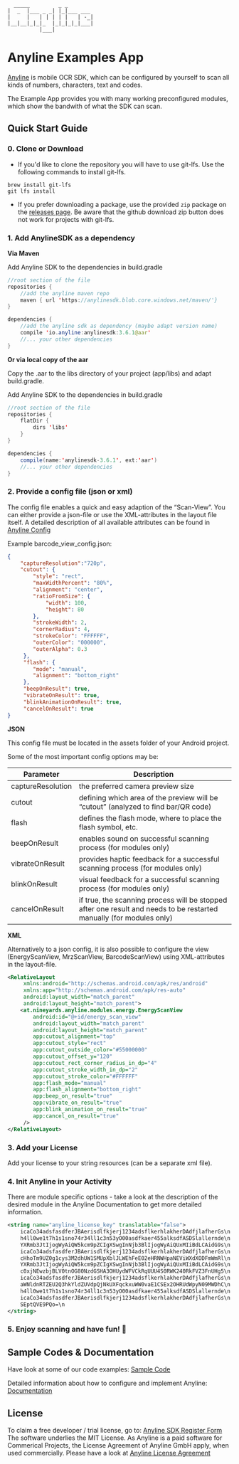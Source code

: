 	  _____         _ _         
	|  _  |___ _ _| |_|___ ___ 
	|     |   | | | | |   | -_|
	|__|__|_|_|_  |_|_|_|_|___|
	          |___|            


# Anyline Examples App 

[Anyline](https://www.anyline.com) is mobile OCR SDK, which can be configured by yourself to scan all kinds of numbers, characters, text and codes. 

The Example App provides you with many working preconfigured modules, which show the bandwith of what the SDK can scan. 

## Quick Start Guide

### 0. Clone or Download

* If you'd like to clone the repository you will have to use git-lfs. Use the following commands to install git-lfs.
```
brew install git-lfs
git lfs install
```

* If you prefer downloading a package, use the provided `zip` package on the [releases page](https://github.com/Anyline/anyline-ocr-examples-android/releases). Be aware that the github download zip button does not work for projects with git-lfs.

### 1. Add AnylineSDK as a dependency 

__Via Maven__

Add Anyline SDK to the dependencies in build.gradle 

```java
//root section of the file
repositories {
    //add the anyline maven repo
    maven { url 'https://anylinesdk.blob.core.windows.net/maven/'}
}

dependencies {
    //add the anyline sdk as dependency (maybe adapt version name)
    compile 'io.anyline:anylinesdk:3.6.1@aar'
    //... your other dependencies
}
```

__Or via local copy of the aar__

Copy the .aar to the libs directory of your project (app/libs) and adapt build.gradle.

Add Anyline SDK to the dependencies in build.gradle

```java
//root section of the file
repositories {
    flatDir {
        dirs 'libs'
    }
}

dependencies {
    compile(name:'anylinesdk-3.6.1', ext:'aar')
    //... your other dependencies
}
```

### 2. Provide a config file (json or xml)

The config file enables a quick and easy adaption of the “Scan-View”. You can either provide a json-file or use the XML-attributes in the layout file itself. A detailed description of all available attributes can be found in [Anyline Config](https://documentation.anyline.com/#anyline-config)


Example barcode_view_config.json:

```json
{
    "captureResolution":"720p",
    "cutout": {
        "style": "rect",
        "maxWidthPercent": "80%",
        "alignment": "center",
        "ratioFromSize": {
            "width": 100,
            "height": 80
        },
        "strokeWidth": 2,
        "cornerRadius": 4,
        "strokeColor": "FFFFFF",
        "outerColor": "000000",
        "outerAlpha": 0.3
     },
     "flash": {
        "mode": "manual",
        "alignment": "bottom_right"
     },
     "beepOnResult": true,
     "vibrateOnResult": true,
     "blinkAnimationOnResult": true,
     "cancelOnResult": true
}
```

__JSON__

This config file must be located in the assets folder of your Android project.

Some of the most important config options may be:

Parameter | Description
--------- | ------------
captureResolution |	the preferred camera preview size
cutout | defining which area of the preview will be “cutout” (analyzed to find bar/QR code)
flash |	defines the flash mode, where to place the flash symbol, etc.
beepOnResult |	enables sound on successful scanning process (for modules only)
vibrateOnResult | provides haptic feedback for a successful scanning process (for modules only)
blinkOnResult |	visual feedback for a successful scanning process (for modules only)
cancelOnResult | if true, the scanning process will be stopped after one result and needs to be restarted manually (for modules only)

__XML__

Alternatively to a json config, it is also possible to configure the view (EnergyScanView, MrzScanView, BarcodeScanView) using XML-attributes in the layout-file.

```xml
<RelativeLayout
     xmlns:android="http://schemas.android.com/apk/res/android"
     xmlns:app="http://schemas.android.com/apk/res-auto"
     android:layout_width="match_parent"
     android:layout_height="match_parent">
    <at.nineyards.anyline.modules.energy.EnergyScanView
        android:id="@+id/energy_scan_view"
        android:layout_width="match_parent"
        android:layout_height="match_parent"
        app:cutout_alignment="top"
        app:cutout_style="rect"
        app:cutout_outside_color="#55000000"
        app:cutout_offset_y="120"
        app:cutout_rect_corner_radius_in_dp="4"
        app:cutout_stroke_width_in_dp="2"
        app:cutout_stroke_color="#FFFFFF"
        app:flash_mode="manual"
        app:flash_alignment="bottom_right"
        app:beep_on_result="true"
        app:vibrate_on_result="true"
        app:blink_animation_on_result="true"
        app:cancel_on_result="true"
     />
</RelativeLayout>
```

### 3. Add your License 

Add your license to your string resources (can be a separate xml file).

### 4. Init Anyline in your Activity 

There are module specific options - take a look at the description of the desired module in the Anyline Documentation to get more detailed information.

```xml
<string name="anyline_license_key" translatable="false">
    icaCo34adsfasdferJBAerisdlfkjerj1234adsflkerhlakherDAdfjlafherGs\n
    h4ll0we1t7h1s1sno74r34ll1c3n53yO00asdfkaer455alksdfASDSlallernde\n
    YXRmb3JtIjogWyAiQW5kcm9pZCIgXSwgInNjb3BlIjogWyAiQUxMIiBdLCAidG9s\n
    icaCo34adsfasdferJBAerisdlfkjerj1234adsflkerhlakherDAdfjlafherGs\n
    cHhoTm9UZ0g1cys3M2dhUW1SMUpXblJLWEhFeE02eHRNWHpaNEViWXdXODFmWmRl\n
    YXRmb3JtIjogWyAiQW5kcm9pZCIgXSwgInNjb3BlIjogWyAiQUxMIiBdLCAidG9s\n
    c0xjNEwzbjBLV0tnOG80NzdGSHA3OHUydWFVCkRqUUU4S0RWK240RkFVZ3FnUHg5\n
    icaCo34adsfasdferJBAerisdlfkjerj1234adsflkerhlakherDAdfjlafherGs\n
    aWNldnRTZEU2Q3hkYldZUVdpQjNkUXFqckxuWW0vaE1CSEx2OHRUdWpyN09MWDhC\n
    h4ll0we1t7h1s1sno74r34ll1c3n53yO00asdfkaer455alksdfASDSlallernde\n
    icaCo34adsfasdferJBAerisdlfkjerj1234adsflkerhlakherDAdfjlafherGs\n
    SEptQVE9PQo=\n
</string>
```

### 5. Enjoy scanning and have fun! :movie_camera:


## Sample Codes & Documentation 

Have look at some of our code examples: [Sample Code](https://www.anyline.com/demos-sample-code)

Detailed information about how to configure and implement Anyline: [Documentation](https://documentation.anyline.com)


## License 

To claim a free developer / trial license, go to: [Anyline SDK Register Form](http://anyline.com/sdk-register?utm_source=githubandroid&utm_medium=readme&utm_campaign=examplesapp
)
The software underlies the MIT License. As Anyline is a paid software for Commerical Projects, the License Agreement of Anyline GmbH apply, when used commercially. Please have a look at [Anyline License Agreement](https://anylinewebsiteresource.blob.core.windows.net/wordpressmedia/2015/12/ULA-AnylineSDK-August2015.pdf)


